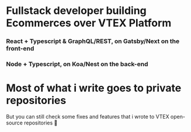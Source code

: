 # Fullstack developer building Ecommerces over VTEX Platform

### React + Typescript & GraphQL/REST, on Gatsby/Next on the front-end
### Node + Typescript, on Koa/Nest on the back-end

# Most of what i write goes to private repositories
But you can still check some fixes and features that i wrote to VTEX open-source repositories 🥹
